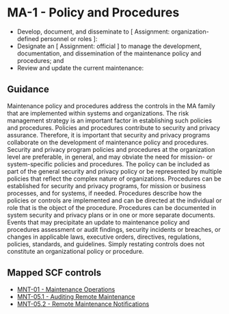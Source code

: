 # MA-1 - Policy and Procedures
- Develop, document, and disseminate to \[ Assignment: organization-defined personnel or roles \]:
- Designate an \[ Assignment: official \] to manage the development, documentation, and dissemination of the maintenance policy and procedures; and
- Review and update the current maintenance:
## Guidance
Maintenance policy and procedures address the controls in the MA family that are implemented within systems and organizations. The risk management strategy is an important factor in establishing such policies and procedures. Policies and procedures contribute to security and privacy assurance. Therefore, it is important that security and privacy programs collaborate on the development of maintenance policy and procedures. Security and privacy program policies and procedures at the organization level are preferable, in general, and may obviate the need for mission- or system-specific policies and procedures. The policy can be included as part of the general security and privacy policy or be represented by multiple policies that reflect the complex nature of organizations. Procedures can be established for security and privacy programs, for mission or business processes, and for systems, if needed. Procedures describe how the policies or controls are implemented and can be directed at the individual or role that is the object of the procedure. Procedures can be documented in system security and privacy plans or in one or more separate documents. Events that may precipitate an update to maintenance policy and procedures assessment or audit findings, security incidents or breaches, or changes in applicable laws, executive orders, directives, regulations, policies, standards, and guidelines. Simply restating controls does not constitute an organizational policy or procedure.
## Mapped SCF controls
- [MNT-01 - Maintenance Operations](../scf/mnt-01-maintenanceoperations.md)
- [MNT-05.1 - Auditing Remote Maintenance](../scf/mnt-051-auditingremotemaintenance.md)
- [MNT-05.2 - Remote Maintenance Notifications](../scf/mnt-052-remotemaintenancenotifications.md)